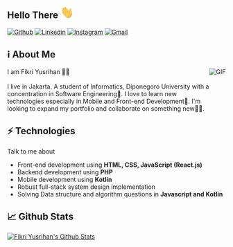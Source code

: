 <h2> Hello There <img src="https://raw.githubusercontent.com/ABSphreak/ABSphreak/master/gifs/Hi.gif" width="30px"></h2>
<!-- Your badges
You can use the website to generate badges: https://shields.io/
-->

[![Github](https://img.shields.io/badge/-Github-000?style=flat&logo=Github&logoColor=white)](https://github.com/fikriyusrihan)
[![Linkedin](https://img.shields.io/badge/-LinkedIn-blue?style=flat&logo=Linkedin&logoColor=white)](https://www.linkedin.com/in/fikri-yusrihan/)
[![Instagram](https://img.shields.io/badge/-Instagram-c13584?style=flat&labelColor=c13584&logo=instagram&logoColor=white)](https://www.instagram.com/fikriyusrihan/)
[![Gmail](https://img.shields.io/badge/-Gmail-c14438?style=flat&logo=Gmail&logoColor=white)](mailto:fikriyusrihan@gmail.com)

## ℹ About Me
<img align="right" height="270px" alt="GIF" src="https://i.pinimg.com/originals/8b/35/fe/8b35fef55fba1a201c9c7a11d3ec3d64.gif" />
I am Fikri Yusrihan 👷‍♂️
<br/>
<br/>
I live in Jakarta. A student of Informatics, Diponegoro University with a concentration in Software Engineering🏫. I love to learn new technologies especially in Mobile and Front-end Development📱. I'm looking to expand my portfolio and collaborate on something new👨‍💻.

## ⚡ Technologies
Talk to me about
- Front-end development using **HTML, CSS, JavaScript (React.js)**
- Backend development using **PHP**
- Mobile development using **Kotlin**
- Robust full-stack system design implementation
- Solving Data structure and algorithm questions in **Javascript and Kotlin**

## 📈 Github Stats

<a href="https://github.com/fikriyusrihan/fikriyusrihan">
 <img alt="Fikri Yusrihan's Github Stats" src="https://github-readme-stats.vercel.app/api/?username=fikriyusrihan&show_icons=true&count_private=true&theme=react&hide_border=true&bg_color=1F222E&title_color=F85D7F&icon_color=F8D866" height="192px"/>
</a>
